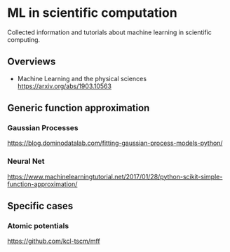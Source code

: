 # ML in scientific computation
Collected information and tutorials about machine learning in scientific computing.

## Overviews
* Machine Learning and the physical sciences  https://arxiv.org/abs/1903.10563

## Generic function approximation
### Gaussian Processes
https://blog.dominodatalab.com/fitting-gaussian-process-models-python/

### Neural Net
https://www.machinelearningtutorial.net/2017/01/28/python-scikit-simple-function-approximation/

## Specific cases
### Atomic potentials

https://github.com/kcl-tscm/mff
